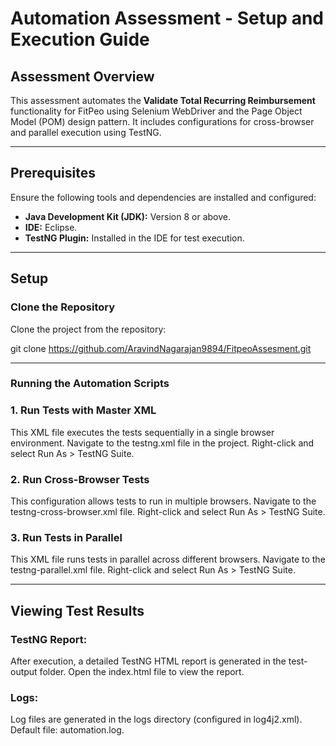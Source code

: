# Automation Assessment - Setup and Execution Guide

## Assessment Overview

This assessment automates the **Validate Total Recurring Reimbursement** functionality for FitPeo using Selenium WebDriver and the Page Object Model (POM) design pattern. It includes configurations for cross-browser and parallel execution using TestNG.

---

## Prerequisites

Ensure the following tools and dependencies are installed and configured:

- **Java Development Kit (JDK):** Version 8 or above.
- **IDE:** Eclipse.
- **TestNG Plugin:** Installed in the IDE for test execution.

---

## Setup

### Clone the Repository
Clone the project from the repository:

git clone https://github.com/AravindNagarajan9894/FitpeoAssesment.git

---

### Running the Automation Scripts

### 1. Run Tests with Master XML
This XML file executes the tests sequentially in a single browser environment.
 Navigate to the testng.xml file in the project.
 Right-click and select Run As > TestNG Suite.

### 2. Run Cross-Browser Tests
This configuration allows tests to run in multiple browsers.
Navigate to the testng-cross-browser.xml file.
Right-click and select Run As > TestNG Suite.

### 3. Run Tests in Parallel
This XML file runs tests in parallel across different browsers.
Navigate to the testng-parallel.xml file.
Right-click and select Run As > TestNG Suite.

---

## Viewing Test Results

### TestNG Report:
After execution, a detailed TestNG HTML report is generated in the test-output folder.
Open the index.html file to view the report.

### Logs:
Log files are generated in the logs directory (configured in log4j2.xml).
Default file: automation.log.



